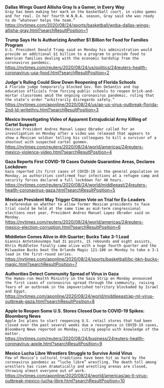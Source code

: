 **Dallas Wings Guard Allisha Gray Is a Gamer, in Every Way**\
`Gray has been making her mark on the basketball court, in video games and for real. In her fourth W.N.B.A. season, Gray said she was ready to do “whatever helps the team.”`\
https://nytimes.com/2020/08/24/sports/basketball/wnba-dallas-wings-allisha-gray.html?searchResultPosition=1

**Trump Says He Is Authorizing Another $1 Billion for Food for Families Program**\
`U.S. President Donald Trump said on Monday his administration would provide an additional $1 billion to a program to provide food to American families dealing with the economic hardship from the coronavirus pandemic.`\
https://nytimes.com/reuters/2020/08/24/us/politics/24reuters-health-coronavirus-usa-food.html?searchResultPosition=2

**Judge's Ruling Could Slow Down Reopening of Florida Schools**\
`A Florida judge temporarily blocked Gov. Ron DeSantis and top education officials from forcing public schools to reopen brick-and-mortar classrooms amid the ongoing coronavirus pandemic, ruling that the state’s order “arbitrarily disregards safety.”`\
https://nytimes.com/aponline/2020/08/24/us/ap-us-virus-outbreak-florida-2nd-ld-writethru.html?searchResultPosition=3

**Mexico Investigating Video of Apparent Extrajudicial Army Killing of Cartel Suspect**\
`Mexican President Andres Manuel Lopez Obrador called for an investigation on Monday after a video was released that appears to show a Mexican soldier telling his colleagues to kill a survivor of a shootout with suspected cartel gunmen.`\
https://nytimes.com/reuters/2020/08/24/world/americas/24reuters-mexico-violence-video.html?searchResultPosition=4

**Gaza Reports First COVID-19 Cases Outside Quarantine Areas, Declares Lockdown**\
`Gaza reported its first cases of COVID-19 in the general population on Monday, as authorities confirmed four infections at a refugee camp and security forces declared a full lockdown for 48 hours.`\
https://nytimes.com/reuters/2020/08/24/world/middleeast/24reuters-health-coronavirus-gaza.html?searchResultPosition=5

**Mexican President May Trigger Citizen Vote on Trial for Ex-Leaders**\
`A referendum on whether to allow former Mexican presidents to face trial could be held at the same time as mid-term congressional elections next year, President Andres Manuel Lopez Obrador said on Monday.`\
https://nytimes.com/reuters/2020/08/24/world/americas/24reuters-mexico-election-corruption.html?searchResultPosition=6

**Middleton Comes Alive in 4th Quarter; Bucks Take 3-1 Lead**\
`Giannis Antetokounmpo had 31 points, 15 rebounds and eight assists, Khris Middleton finally came alive with a huge fourth quarter and the Milwaukee Bucks beat the Orlando Magic 121-106 on Monday to take a 3-1 lead in the first-round series.`\
https://nytimes.com/aponline/2020/08/24/sports/basketball/bc-bkn-bucks-magic.html?searchResultPosition=7

**Authorities Detect Community Spread of Virus in Gaza**\
`The Hamas-run Health Ministry in the Gaza Strip on Monday announced the first cases of coronavirus spread through the community, raising fears of an outbreak in the impoverished territory blockaded by Israel and Egypt. `\
https://nytimes.com/aponline/2020/08/24/world/middleeast/ap-ml-virus-outbreak-gaza.html?searchResultPosition=8

**Apple to Reopen Some U.S. Stores Closed Due to COVID-19 Spikes: Bloomberg News**\
`Apple Inc plans to start reopening U.S. retail stores that had been closed over the past several weeks due a resurgence in COVID-19 cases, Bloomberg News reported on Monday, citing people with knowledge of the matter.`\
https://nytimes.com/reuters/2020/08/24/business/24reuters-health-coronavirus-apple.html?searchResultPosition=9

**Mexico Lucha Libre Wrestlers Struggle to Survive Amid Virus**\
`Few of Mexico’s cultural traditions have been hit as hard by the coronavirus pandemic as “lucha libre” wrestling. The death toll among wrestlers has risen dramatically and wrestling arenas are closed, throwing almost everyone out of work. `\
https://nytimes.com/aponline/2020/08/24/world/americas/ap-lt-virus-outbreak-mexico-lucha-libre.html?searchResultPosition=10

